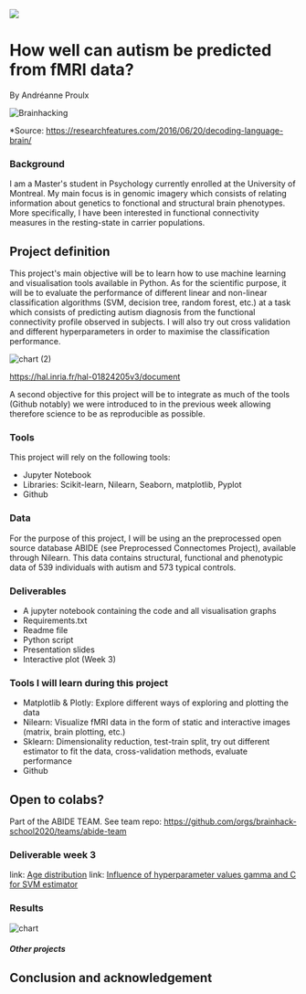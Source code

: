 [![](https://img.shields.io/badge/Visit-our%20project%20page-ff69b4)](https://school.brainhackmtl.org/project/template)

# How well can autism be predicted from fMRI data?

By Andréanne Proulx

![Brainhacking](https://cdn2.researchfeatures.com/wp-content/uploads/2016/06/Decoding_language_brain.jpg)

*Source: https://researchfeatures.com/2016/06/20/decoding-language-brain/

### Background

I am a Master's student in Psychology currently enrolled at the University of Montreal. My main focus is in genomic imagery which consists of relating information about genetics to fonctional and structural brain phenotypes. More specifically, I have been interested in functional connectivity measures in the resting-state in carrier populations. 

## Project definition 

This project's main objective will be to learn how to use machine learning and visualisation tools available in Python. As for the scientific purpose, it will be to evaluate the performance of different linear and non-linear classification algorithms (SVM, decision tree, random forest, etc.) at a task which consists of predicting autism diagnosis from the functional connectivity profile observed in subjects. I will also try out cross validation and different hyperparameters in order to maximise the classification performance.    

![chart (2)](https://user-images.githubusercontent.com/65092948/82572545-7f161a80-9b52-11ea-9380-640eca9851bd.jpg)

https://hal.inria.fr/hal-01824205v3/document

A second objective for this project will be to integrate as much of the tools (Github notably) we were introduced to in the previous week allowing therefore science to be as reproducible as possible. 

### Tools 

This project will rely on the following tools: 
 * Jupyter Notebook 
 * Libraries: Scikit-learn, Nilearn, Seaborn, matplotlib, Pyplot
 * Github 

### Data 
For the purpose of this project, I will be using an the preprocessed open source database ABIDE (see Preprocessed Connectomes Project), available through Nilearn. This data contains structural, functional and phenotypic data of 539 individuals with autism and 573 typical controls.  

### Deliverables
 - A jupyter notebook containing the code and all visualisation graphs
 - Requirements.txt
 - Readme file 
 - Python script
 - Presentation slides
 - Interactive plot (Week 3)
 
### Tools I will learn during this project
 - Matplotlib & Plotly: Explore different ways of exploring and plotting the data
 - Nilearn: Visualize fMRI data in the form of static and interactive images (matrix, brain plotting, etc.)
 - Sklearn: Dimensionality reduction, test-train split, try out different estimator to fit the data, cross-validation methods, evaluate performance
 - Github

## Open to colabs?
Part of the ABIDE TEAM. See team repo: https://github.com/orgs/brainhack-school2020/teams/abide-team

### Deliverable week 3
link: [Age distribution](https://anproulx.github.io/publication_website/)
link: [Influence of hyperparameter values gamma and C for SVM estimator](https://anproulx.github.io/cross_validation_plots/)

### Results
![chart](https://app.diagrams.net/?lightbox=1&highlight=0000ff&edit=_blank&layers=1&nav=1&title=Untitled%20Diagram.drawio#R7Vxbd5s4EP41Pmf3wTncjR9bnLRnk6Y5Sbd7edkjQMa0GHmF4kt%2BfUcgbAGKS5PYpiXuQ9AgCc18n0fDaNyB6c3X7yhazD6QECcDQwvXA3MyMAzd0cbwh0s2hcQytEIQ0TgUnXaCu%2FgBC2HZ7T4OcVbpyAhJWLyoCgOSpjhgFRmilKyq3aYkqT51gSLcENwFKGlK%2F4pDNiukrjHayd%2FjOJqVT9YdofAclZ2FJtkMhWQliczzgelRQlhxNV97OOHGK%2B1SjLt45O52YRSnrM2A8Hq9ub4cBSPXv1otsxB%2FeG8PdTHNEiX3QuPzjMWweEIzbsI05MalJMuG0CcOEYtJyrUJCAVcCs3YpjRXtornCUqh9XbG5gkIdbjMGKJMYAurhHuExg8kZajsEfBGnGL6abPgvRjFfI4oQRkHkI9p6luuHVOG15JI6P8OkzlmdANdxF1LQCG4OBbN1Q7YUcm7mQSqVY5DgkzRduadveFCmFxt%2Fs9%2FfL70%2FnU3%2F32dPlgfP15eEXQ7NBvWb1gUh8BH0SSUzUhEUpSc76SFdd9wrkOXlOTGx2lYk1Byn4Y4FMaEIRFmNzChR9KMUbA9VxajjK1wxvis5J4GuNEj5WuAe9xgAhK%2BwuoXNJ98j9p2E8s97GzCSXECPFxWn6oCRwy9IXzxWxroRpUHhlPDt9Q9H1WDeLuMp6Nu9RN1p9%2Bo2wrUnYQbPYyXcBnxSwf2FQ8MZZf34FHS7QZPVrOY4bsFCnh7BVtw1fGCx45SuA7A4piCgPvKGHa3N%2BLGPA7DnE7c4V7A5hinkRjLJR%2FIcieYxknikYTQ%2FNFmiLA7DXImUvIVS3ecwMX%2BdLvchn9%2BBgfENDUoTU3hyVWO%2FFB%2B3Glgy8MAz8iB7BBkNnZDSwWZa%2Fim4xwSMt3sGGajfnrh8Wm9sOmc1gu7%2FUS9DGv7Cvu4AbvNd9pR1xz0KffU0fcdtHtMB11yVgYNvr6e1TXQTrirmp0DTRXm9sHBjp4J6DMdrO3WHKx9XAerN0PgfuDu9hz3Zhhtgwvw3K456RPurLbWsVcfvRkFwzZleOOugXbCndXpGmhGMxzqhYct1exK3tA0jutht8ccfcPd7DnuRtNJQ9uzO%2Bakp1PsBMqdNRyNfU07pJOuQ%2BSc2ke3ONA7KVRT4xGoHN%2Bxj5v%2FPTlWLd5YSttfIR8nNySL89Nvc%2BITxshcAQ4jNTizGcoPtOfriBdInPkoi4OzBWIAbnoB8NzmVQs5UqUHD2MU3eJljhOG%2BSb2tgOHraxD0M6MilyGM%2F8cNjyqoGkooqOtA5XhrOf9Xg7OFomHVzgffUWpH44eEM8%2FM0w%2F%2Bl%2B4oQwt4VAUQ6%2FiFCMKsrvPnogRwJ%2Fd5gUykqr7WTCW1BS0eYbvbeFiU7yS4qzJYAQgOf%2Ff80W%2F3YVlW9HAfCPdT3wijd51MrxdQ4rc1LPksZt67DbCazVyNFFsGTb%2Fp3xvzj98BEmZJC8%2Bv4jvgaZE1730neAgzoriqE%2B8eumJDDa1Vwb%2F8gw%2BprtVULhlcVozS3SL0hA2SkO74NV%2F7KSx7Sttj05bq%2BZ5FQWUunbMoM9snus2OCnnRmq4CyLAjZKIT8yU4HXM%2Fs5jONMcifY%2F0B5qZ5prCsFkLfWebKTGDaYxGIR%2FJaRS1x9PmZg%2FdhgBZspTGN%2BNql88t2LVKnGPfGhh%2F%2BQptS3dJKrpe1n2VEbZP5aEa8GogqMvX2BiVxnVsr4EwEIbqduCd8j2EFftAS8e6%2B7u6w4XxfNfltzNHFQn84anPJGzGsWIjY1MlYsyD7WP2c1c1Hma4bnPgxMNnjEjYQM7MAqrZScqlhQOSDa7ELWHVcWPqkc7XIxcK23RFQlDSwFSPU3%2FckW%2BqgM4qYJbwqaM7DhEQ2FtCP%2B0L%2FcZi6cbOWgsC7uLibIFSpUz%2BSj4GuWWHwYFmHw%2BGvm%2FGZo14DqDUprB8x%2FltW3%2F3nyQrg3z30DtysuLR1aXUa8675iWvMKgvDY1hZYJRks8BLIPYcf8%2BXSV9dOc7bVuj%2Ffpyp8C31b481Sl%2BQvFsw1ROAWtpXoVVS0lYfksixppFYsHaXX9%2FXKXQ9tWhtSStzRUGYWDuUujxc%2Bc%2BpGQ%2F04JZ%2B1dSPlWfdyjlBY%2FjTgdci8B25FzLd0hwGPJ68vr68FTj1zkF7rXhHX3M3%2FdYaMiNQ2i3U%2Fii1fi3X8sYJ5%2FAw%3D%3D)

##### Other projects
## Conclusion and acknowledgement

